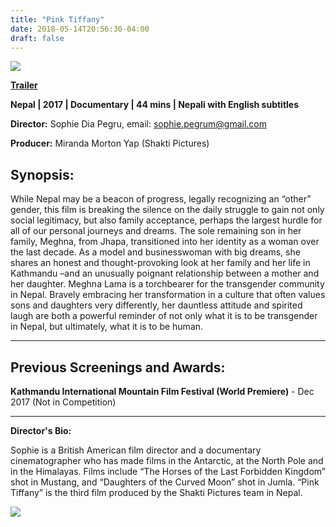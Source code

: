 ```yaml
---
title: "Pink Tiffany"
date: 2018-05-14T20:56:30-04:00
draft: false
---
```


![](/images/pink-tiffany.jpeg)

[**Trailer**](http://www.shaktipictures.com/pinktiffany/)

**Nepal | 2017 | Documentary | 44 mins | Nepali with English subtitles**

**Director:** Sophie Dia Pegru, email: sophie.pegrum@gmail.com

**Producer:** Miranda Morton Yap (Shakti Pictures)


## Synopsis:

While Nepal may be a beacon of progress, legally recognizing an “other” gender, this film is breaking the silence on the daily struggle to gain not only social legitimacy, but also family acceptance, perhaps the largest hurdle for all of our personal journeys and dreams. The sole remaining son in her family, Meghna, from Jhapa, transitioned into her identity as a woman over the last decade.  As a model and businesswoman with big dreams, she shares an honest and thought-provoking look at her family and her life in Kathmandu –and an unusually poignant relationship between a mother and her daughter. Meghna Lama is a torchbearer for the transgender community in Nepal.  Bravely embracing her transformation in a culture that often values sons and daughters very differently, her dauntless attitude and spirited laugh are both a powerful reminder of not only what it is to be transgender in Nepal, but ultimately, what it is to be human.

---

## Previous Screenings and Awards:

**Kathmandu International Mountain Film Festival (World Premiere)** - Dec 2017 (Not in Competition)

---

**Director's Bio:**

Sophie is a British American film director and a documentary cinematographer who has made films in the Antarctic, at the North Pole and in the Himalayas. Films include “The Horses of the Last Forbidden Kingdom” shot in Mustang, and “Daughters of the Curved Moon” shot in Jumla. “Pink Tiffany” is the third film produced by the Shakti Pictures team in Nepal. 

![](/images/sophie-dia-pegru.jpg)
